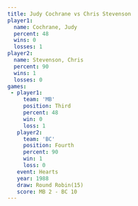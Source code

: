 ```yaml
---
title: Judy Cochrane vs Chris Stevenson
player1:                
  name: Cochrane, Judy  
  percent: 48           
  wins: 0               
  losses: 1             
player2:                
  name: Stevenson, Chris
  percent: 90           
  wins: 1               
  losses: 0             
games:
 - player1:         
     team: 'MB'     
     position: Third
     percent: 48    
     win: 0         
     loss: 1        
   player2:          
     team: 'BC'      
     position: Fourth
     percent: 90     
     win: 1          
     loss: 0         
   event: Hearts        
   year: 1988           
   draw: Round Robin(15)
   score: MB 2 - BC 10  
---
```

